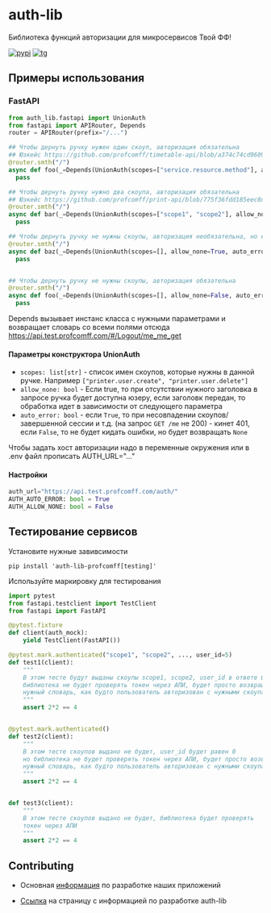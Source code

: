 # auth-lib
Библиотека функций авторизации для микросервисов Твой ФФ!

[![pypi](https://img.shields.io/pypi/dm/auth-lib-profcomff?label=PIP%20INSTALLS&style=for-the-badge)](https://pypi.org/project/auth-lib-profcomff)
[![tg](https://img.shields.io/badge/telegram-Viribus%20unitis-brightgreen?style=for-the-badge&logo=telegram)](https://t.me/+eIMtCymYDepmN2Ey)

## Примеры использования
### FastAPI
```python
from auth_lib.fastapi import UnionAuth
from fastapi import APIRouter, Depends
router = APIRouter(prefix="/...")

## Чтобы дернуть ручку нужен один скоуп, авторизация обязательна
## Юзкейс https://github.com/profcomff/timetable-api/blob/a374c74cd960941100f6c923ff9c3ff706a1ed09/calendar_backend/routes/room/room.py#L45
@router.smth("/")
async def foo(_=Depends(UnionAuth(scopes=["service.resource.method"], allow_none=False, auto_error=True))):
  pass

## Чтобы дернуть ручку нужно два скоупа, авторизация обязательна
## Юзкейс https://github.com/profcomff/print-api/blob/775f36fdd185eec8d9096d3472b7730cf5ac9798/print_service/routes/user.py#L78
@router.smth("/")
async def bar(_=Depends(UnionAuth(scopes=["scope1", "scope2"], allow_none=False, auto_error=True))):
  pass

## Чтобы дернуть ручку не нужны скоупы, авторизация необязательна, но если передана недействительная сессия, то кинет ошибку
@router.smth("/")
async def baz(_=Depends(UnionAuth(scopes=[], allow_none=True, auto_error=True))):
  pass


## Чтобы дернуть ручку не нужны скоупы, авторизация обязательна
@router.smth("/")
async def foo(_=Depends(UnionAuth(scopes=[], allow_none=False, auto_error=True))):
  pass

```
Depends вызывает инстанс класса с нужными параметрами и возвращает словарь со всеми полями отсюда https://api.test.profcomff.com/#/Logout/me_me_get

#### Параметры конструктора UnionAuth
- `scopes: list[str]` - список имен скоупов, которые нужны в данной ручке. Например `["printer.user.create", "printer.user.delete"]`
- `allow_none: bool` - Если true, то при отсутствии нужного заголовка в запросе ручка будет доступна юзеру, если заголовк передан, то обработка идет в зависимости от следующего параметра
- `auto_error: bool` - если `True`, то при несовпадении скоупов/завершенной сессии и т.д. (на запрос `GET /me` не 200) - кинет 401, если `False`, то не будет кидать ошибки, но будет возвращать `None`

Чтобы задать хост авторизации надо в переменные окружения или в .env файл прописать AUTH_URL="..."

#### Настройки
```python
auth_url="https://api.test.profcomff.com/auth/"
AUTH_AUTO_ERROR: bool = True
AUTH_ALLOW_NONE: bool = False

```

## Тестирование сервисов
Установите нужные завивсимости
```shell
pip install 'auth-lib-profcomff[testing]'
```

Используйте маркировку для тестирования
```python
import pytest
from fastapi.testclient import TestClient
from fastapi import FastAPI

@pytest.fixture
def client(auth_mock):
    yield TestClient(FastAPI())

@pytest.mark.authenticated("scope1", "scope2", ..., user_id=5)
def test1(client):
    """
    В этом тесте будут выданы скоупы scope1, scope2, user_id в ответе будет равен 5
    библиотека не будет проверять токен через АПИ, будет просто возвращать
    нужный словарь, как будто пользователь авторизован с нужными скоупами
    """
    assert 2*2 == 4


@pytest.mark.authenticated()
def test2(client):
    """
    В этом тесте скоупов выдано не будет, user_id будет равен 0
    но библиотека не будет проверять токен через АПИ, будет просто возвращать
    нужный словарь, как будто пользователь авторизован с нужными скоупами
    """
    assert 2*2 == 4


def test3(client):
    """
    В этом тесте скоупов выдано не будет, библиотека будет проверять
    токен через АПИ
    """
    assert 2*2 == 4
```

## Contributing 
 - Основная [информация](https://github.com/profcomff/.github/wiki/%255Bdev%255D-Backend-%25D1%2580%25D0%25B0%25D0%25B7%25D1%2580%25D0%25B0%25D0%25B1%25D0%25BE%25D1%2582%25D0%25BA%25D0%25B0) по разработке наших приложений

 - [Ссылка](https://github.com/profcomff/auth-lib/blob/main/CONTRIBUTING.md) на страницу с информацией по разработке auth-lib
